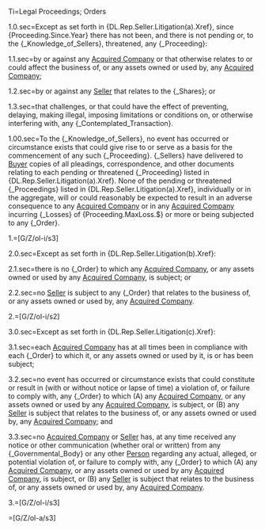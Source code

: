 Ti=Legal Proceedings; Orders

1.0.sec=Except as set forth in {DL.Rep.Seller.Litigation(a).Xref}, since {Proceeding.Since.Year} there has not been, and there is not pending or, to the {_Knowledge_of_Sellers}, threatened, any {_Proceeding}:

1.1.sec=by or against any <a href="#SPA.Def.Acquired_Companies.Def" class="definedterm">Acquired Company</a> or that otherwise relates to or could affect the business of, or any assets owned or used by, any <a href="#SPA.Def.Acquired_Companies.Def" class="definedterm">Acquired Company</a>;

1.2.sec=by or against any <a href="#SPA.Def.Seller(s).Def" class="definedterm">Seller</a> that relates to the {_Shares}; or

1.3.sec=that challenges, or that could have the effect of preventing, delaying, making illegal, imposing limitations or conditions on, or otherwise interfering with, any {_Contemplated_Transaction}.

1.00.sec=To the {_Knowledge_of_Sellers}, no event has occurred or circumstance exists that could give rise to or serve as a basis for the commencement of any such {_Proceeding}.  {_Sellers} have delivered to <a href="#SPA.Def.Buyer.Def" class="definedterm">Buyer</a> copies of all pleadings, correspondence, and other documents relating to each pending or threatened {_Proceeding} listed in {DL.Rep.Seller.Litigation(a).Xref}.  None of the pending or threatened {_Proceedings} listed in {DL.Rep.Seller.Litigation(a).Xref}, individually or in the aggregate, will or could reasonably be expected to result in an adverse consequence to any <a href="#SPA.Def.Acquired_Companies.Def" class="definedterm">Acquired Company</a> or in any <a href="#SPA.Def.Acquired_Companies.Def" class="definedterm">Acquired Company</a> incurring {_Losses} of {Proceeding.MaxLoss.$} or more or being subjected to any {_Order}.

1.=[G/Z/ol-i/s3]

2.0.sec=Except as set forth in {DL.Rep.Seller.Litigation(b).Xref}:

2.1.sec=there is no {_Order} to which any <a href="#SPA.Def.Acquired_Companies.Def" class="definedterm">Acquired Company</a>, or any assets owned or used by any <a href="#SPA.Def.Acquired_Companies.Def" class="definedterm">Acquired Company</a>, is subject; or

2.2.sec=no <a href="#SPA.Def.Seller(s).Def" class="definedterm">Seller</a> is subject to any {_Order} that relates to the business of, or any assets owned or used by, any <a href="#SPA.Def.Acquired_Companies.Def" class="definedterm">Acquired Company</a>.

2.=[G/Z/ol-i/s2]

3.0.sec=Except as set forth in {DL.Rep.Seller.Litigation(c).Xref}:

3.1.sec=each <a href="#SPA.Def.Acquired_Companies.Def" class="definedterm">Acquired Company</a> has at all times been in compliance with each {_Order} to which it, or any assets owned or used by it, is or has been subject;

3.2.sec=no event has occurred or circumstance exists that could constitute or result in (with or without notice or lapse of time) a violation of, or failure to comply with, any {_Order} to which (A) any <a href="#SPA.Def.Acquired_Companies.Def" class="definedterm">Acquired Company</a>, or any assets owned or used by any <a href="#SPA.Def.Acquired_Companies.Def" class="definedterm">Acquired Company</a>, is subject, or (B) any <a href="#SPA.Def.Seller(s).Def" class="definedterm">Seller</a> is subject that relates to the business of, or any assets owned or used by, any <a href="#SPA.Def.Acquired_Companies.Def" class="definedterm">Acquired Company</a>; and

3.3.sec=no <a href="#SPA.Def.Acquired_Companies.Def" class="definedterm">Acquired Company</a> or <a href="#SPA.Def.Seller(s).Def" class="definedterm">Seller</a> has, at any time received any notice or other communication (whether oral or written) from any {_Governmental_Body} or any other <a href="#SPA.Def.Person.Def" class="definedterm">Person</a> regarding any actual, alleged, or potential violation of, or failure to comply with, any {_Order} to which (A) any <a href="#SPA.Def.Acquired_Companies.Def" class="definedterm">Acquired Company</a>, or any assets owned or used by any <a href="#SPA.Def.Acquired_Companies.Def" class="definedterm">Acquired Company</a>, is subject, or (B) any <a href="#SPA.Def.Seller(s).Def" class="definedterm">Seller</a> is subject that relates to the business of, or any assets owned or used by, any <a href="#SPA.Def.Acquired_Companies.Def" class="definedterm">Acquired Company</a>.

3.=[G/Z/ol-i/s3]

=[G/Z/ol-a/s3]
